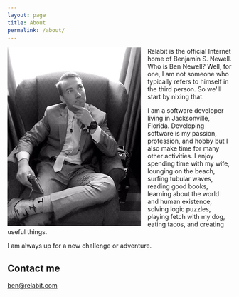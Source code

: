 ```yaml
---
layout: page
title: About
permalink: /about/
---
```

<img style="float: left;padding-right: 15px;" src="/assets/about/BenjaminSNewell-sm.jpg" title="10 minutes before the ceremony" alt="Picture of Ben 10 minutes before his wedding ceremony" />
Relabit is the official Internet home of Benjamin S. Newell. Who is Ben Newell? Well, for one, I am not someone who typically refers to himself in the third person. So we'll start by nixing that.

I am a software developer living in Jacksonville, Florida. Developing software is my passion, profession, and hobby but I also make time for many other activities. I enjoy spending time with my wife, lounging on the beach, surfing tubular waves, reading good books, learning about the world and human existence, solving logic puzzles, playing fetch with my dog, eating tacos, and creating useful things. 

I am always up for a new challenge or adventure. 
 
 
## Contact me

[ben@relabit.com](mailto:ben@relabit.com)
